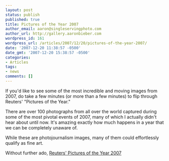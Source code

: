 ```yaml
---
layout: post
status: publish
published: true
title: Pictures of the Year 2007
author_email: aaron@singleservingphoto.com
author_url: http://gallery.aaronbieber.com
wordpress_id: 161
wordpress_url: /articles/2007/12/20/pictures-of-the-year-2007/
date: '2007-12-20 11:38:57 -0500'
date_gmt: '2007-12-20 15:38:57 -0500'
categories:
- Articles
tags:
- news
comments: []
---
```

If you'd like to see some of the most incredible and moving images from
2007, do take a few minutes (or more than a few minutes) to flip through
Reuters' "Pictures of the Year."

There are over 100 photographs from all over the world captured during
some of the most pivotal events of 2007, many of which I actually didn't
hear about until now. It's amazing exactly how much happens in a year
that we can be completely unaware of.

While these are photojournalism images, many of them could effortlessly
qualify as fine art.

Without further ado, [Reuters' Pictures of the Year
2007](http://www.reuters.com/news/pictures/slideshow?collectionId=1067)
